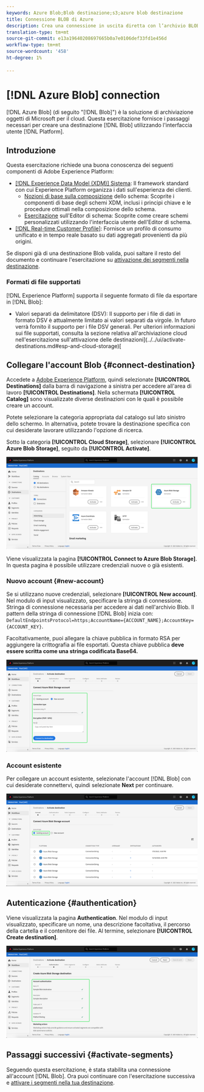 ```yaml
---
keywords: Azure Blob;Blob destinazione;s3;azure blob destinazione
title: Connessione BLOB di Azure
description: Crea una connessione in uscita diretta con l’archivio BLOB di Azure per esportare periodicamente file di dati CSV o delimitati da tabulazioni da Adobe Experience Platform.
translation-type: tm+mt
source-git-commit: e13a19640208697665b0a7e0106def33fd1e456d
workflow-type: tm+mt
source-wordcount: '458'
ht-degree: 1%

---
```



# [!DNL Azure Blob] connection

[!DNL Azure Blob] (di seguito &quot;[!DNL Blob]&quot;) è la soluzione di archiviazione oggetti di Microsoft per il cloud. Questa esercitazione fornisce i passaggi necessari per creare una destinazione [!DNL Blob] utilizzando l&#39;interfaccia utente [!DNL Platform].

## Introduzione

Questa esercitazione richiede una buona conoscenza dei seguenti componenti di Adobe Experience Platform:

- [[!DNL Experience Data Model (XDM)] Sistema](../../../xdm/home.md): Il framework standard con cui  Experience Platform organizza i dati sull&#39;esperienza dei clienti.
   - [Nozioni di base sulla composizione](../../../xdm/schema/composition.md) dello schema: Scoprite i componenti di base degli schemi XDM, inclusi i principi chiave e le procedure ottimali nella composizione dello schema.
   - [Esercitazione](../../../xdm/tutorials/create-schema-ui.md) sull&#39;Editor di schema: Scoprite come creare schemi personalizzati utilizzando l&#39;interfaccia utente dell&#39;Editor di schema.
- [[!DNL Real-time Customer Profile]](../../../profile/home.md): Fornisce un profilo di consumo unificato e in tempo reale basato su dati aggregati provenienti da più origini.

Se disponi già di una destinazione Blob valida, puoi saltare il resto del documento e continuare l&#39;esercitazione su [attivazione dei segmenti nella destinazione](../../ui/activate-destinations.md).

### Formati di file supportati

[!DNL Experience Platform] supporta il seguente formato di file da esportare in  [!DNL Blob]:

- Valori separati da delimitatore (DSV): Il supporto per i file di dati in formato DSV è attualmente limitato ai valori separati da virgole. In futuro verrà fornito il supporto per i file DSV generali. Per ulteriori informazioni sui file supportati, consulta la sezione relativa all&#39;archiviazione cloud nell&#39;esercitazione sull&#39;attivazione delle destinazioni](../../ui/activate-destinations.md#esp-and-cloud-storage)[

## Collegare l&#39;account Blob {#connect-destination}

Accedete a [Adobe Experience Platform](https://platform.adobe.com), quindi selezionate **[!UICONTROL Destinations]** dalla barra di navigazione a sinistra per accedere all&#39;area di lavoro **[!UICONTROL Destinations]**. Nella schermata **[!UICONTROL Catalog]** sono visualizzate diverse destinazioni con le quali è possibile creare un account.

Potete selezionare la categoria appropriata dal catalogo sul lato sinistro dello schermo. In alternativa, potete trovare la destinazione specifica con cui desiderate lavorare utilizzando l&#39;opzione di ricerca.

Sotto la categoria **[!UICONTROL Cloud Storage]**, selezionare **[!UICONTROL Azure Blob Storage]**, seguito da **[!UICONTROL Activate]**.

![Catalogo](../../assets/catalog/cloud-storage/blob/catalog.png)

Viene visualizzata la pagina **[!UICONTROL Connect to Azure Blob Storage]**. In questa pagina è possibile utilizzare credenziali nuove o già esistenti.

### Nuovo account {#new-account}

Se si utilizzano nuove credenziali, selezionare **[!UICONTROL New account]**. Nel modulo di input visualizzato, specificare la stringa di connessione. Stringa di connessione necessaria per accedere ai dati nell&#39;archivio Blob. Il pattern della stringa di connessione [!DNL Blob] inizia con: `DefaultEndpointsProtocol=https;AccountName={ACCOUNT_NAME};AccountKey={ACCOUNT_KEY}`.

Facoltativamente, puoi allegare la chiave pubblica in formato RSA per aggiungere la crittografia ai file esportati. Questa chiave pubblica **deve essere scritta come una stringa codificata Base64.**

![Nuovo account](../../assets/catalog/cloud-storage/blob/new.png)

### Account esistente

Per collegare un account esistente, selezionate l&#39;account [!DNL Blob] con cui desiderate connettervi, quindi selezionate **Next** per continuare.

![Account esistente](../../assets/catalog/cloud-storage/blob/existing.png)

## Autenticazione {#authentication}

Viene visualizzata la pagina **Authentication**. Nel modulo di input visualizzato, specificare un nome, una descrizione facoltativa, il percorso della cartella e il contenitore dei file. Al termine, selezionare **[!UICONTROL Create destination]**.

![Autenticazione](../../assets/catalog/cloud-storage/blob/authentication.png)

## Passaggi successivi {#activate-segments}

Seguendo questa esercitazione, è stata stabilita una connessione all&#39;account [!DNL Blob]. Ora puoi continuare con l&#39;esercitazione successiva e [attivare i segmenti nella tua destinazione](../../ui/activate-destinations.md).
